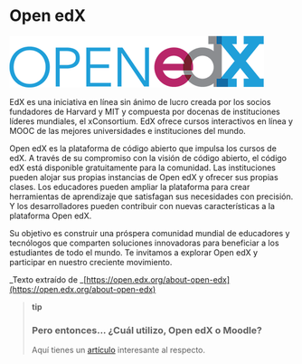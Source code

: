 # Open edX

![](img/logo-edx-openedx.png)

EdX es una iniciativa en línea sin ánimo de lucro creada por los socios fundadores de Harvard y MIT y compuesta por docenas de instituciones líderes mundiales, el xConsortium. EdX ofrece cursos interactivos en línea y MOOC de las mejores universidades e instituciones del mundo.

Open edX es la plataforma de código abierto que impulsa los cursos de edX. A través de su compromiso con la visión de código abierto, el código edX está disponible gratuitamente para la comunidad. Las instituciones pueden alojar sus propias instancias de Open edX y ofrecer sus propias clases. Los educadores pueden ampliar la plataforma para crear herramientas de aprendizaje que satisfagan sus necesidades con precisión. Y los desarrolladores pueden contribuir con nuevas características a la plataforma Open edX.

Su objetivo es construir una próspera comunidad mundial de educadores y tecnólogos que comparten soluciones innovadoras para beneficiar a los estudiantes de todo el mundo. Te invitamos a explorar Open edX y participar en nuestro creciente movimiento.

_Texto extraído de _[https://open.edx.org/about-open-edx](https://open.edx.org/about-open-edx)

> **tip**
>
> ### Pero entonces... ¿Cuál utilizo, Open edX o Moodle?
>
> Aquí tienes un [artículo](http://blog.educalab.es/intef/2016/01/28/analizamos-dos-evas-gratuitos-moodle-vs-open-edx/) interesante al respecto.



